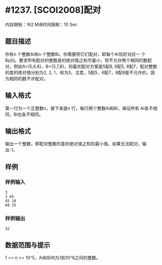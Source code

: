 # #1237. [SCOI2008]配对

内存限制：162 MiB时间限制：10 Sec

## 题目描述

你有n 个整数Ai和n 个整数Bi。你需要把它们配对，即每个Ai恰好对应一 个Bp[i]。要求所有配对的整数差的绝对值之和尽量小，但不允许两个相同的数配 对。例如A={5,6,8}，B={5,7,8}，则最优配对方案是5配8, 6配5, 8配7，配对整数 的差的绝对值分别为2, 2, 1，和为5。注意，5配5，6配7，8配8是不允许的，因 为相同的数不许配对。

## 输入格式

第一行为一个正整数n，接下来是n 行，每行两个整数Ai和Bi，保证所有 Ai各不相同，Bi也各不相同。

## 输出格式

输出一个整数，即配对整数的差的绝对值之和的最小值。如果无法配对，输 出-1。

## 样例

### 样例输入

    
    3
    3 65
    45 10
    60 25
    

### 样例输出

    
    32
    

## 数据范围与提示

1 <= n <= 10^5，Ai和Bi均为1到10^6之间的整数。

